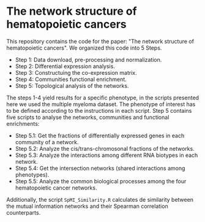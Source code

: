 # The network structure of hematopoietic cancers

This repository contains the code for the paper: "The network structure of hematopoietic cancers". We organized this code into 5 Steps.

- Step 1: Data download, pre-processing and normalization. 
- Step 2: Differential expression analysis.
- Step 3: Constructuing the co-expression matrix.
- Step 4: Communities functional enrichment.
- Step 5: Topological analysis of the networks.

The steps 1-4 yield results for a specific phenotype, in the scripts presented here we used the multiple myeloma dataset. The phenotype of interest has to be defined according to the instructions in each script. Step 5 contains five scripts to analyse the networks, communities and functional enrichments:

- Step 5.1: Get the fractions of differentially expressed genes in each community of a network.
- Step 5.2: Analyze the cis/trans-chromosonal fractions of the networks.
- Step 5.3: Analyze the interactions among different RNA biotypes in each network.
- Step 5.4: Get the intersection networks (shared interactions among phenotypes).
- Step 5.5: Analyze the common biological processes among the four hematopoietic cancer networks.

Additionally, the script `SpMI_Similarity.R` calculates de similarity between the mutual information networks and their Spearman correlation counterparts.



